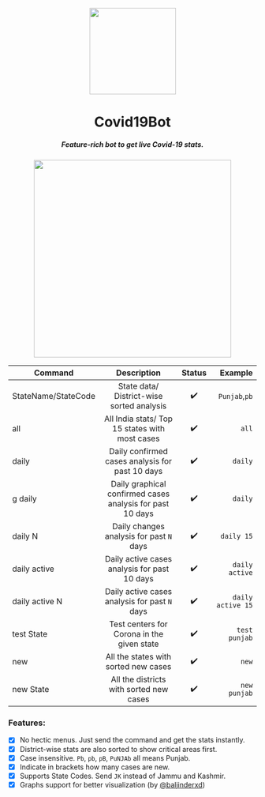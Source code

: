 <p align="center"><img src="https://image.flaticon.com/icons/svg/2785/2785741.svg" align="center" width="175"></p>
<h1 align="center">Covid19Bot</h1>
<h5 align="center">Feature-rich bot to get live Covid-19 stats.</h5>

<p align="center"><img src="https://user-images.githubusercontent.com/30543444/81913483-a9655680-95ed-11ea-9b32-b89598fc9f88.png" align="center" width="400"></p>
  
| Command             |                        Description                        |       Status       |           Example |
| ------------------- | :-------------------------------------------------------: | :----------------: | ----------------: |
| StateName/StateCode |         State data/ District-wise sorted analysis         | :heavy_check_mark: |     `Punjab`,`pb` |
| all                 |      All India stats/ Top 15 states with most cases       | :heavy_check_mark: |             `all` |
| daily               |      Daily confirmed cases analysis for past 10 days      | :heavy_check_mark: |           `daily` |
| g daily             | Daily graphical confirmed cases analysis for past 10 days | :heavy_check_mark: |           `daily` |
| daily N             |         Daily changes analysis for past `N` days          | :heavy_check_mark: |        `daily 15` |
| daily active        |       Daily active cases analysis for past 10 days        | :heavy_check_mark: |    `daily active` |
| daily active N      |       Daily active cases analysis for past `N` days       | :heavy_check_mark: | `daily active 15` |
| test State          |        Test centers for Corona in the given state         | :heavy_check_mark: |     `test punjab` |
| new                 |           All the states with sorted new cases            | :heavy_check_mark: |             `new` |
| new State           |          All the districts with sorted new cases          | :heavy_check_mark: |      `new punjab` |

### Features:
- [x] No hectic menus. Just send the command and get the stats instantly.
- [x] District-wise stats are also sorted to show critical areas first.
- [x] Case insensitive. `Pb`, `pb`, `pB`, `PuNJAb` all means Punjab.
- [x] Indicate in brackets how many cases are new.
- [x] Supports State Codes. Send `JK` instead of Jammu and Kashmir.
- [x] Graphs support for better visualization (by [@baljinderxd](https://github.com/baljinderxd))
